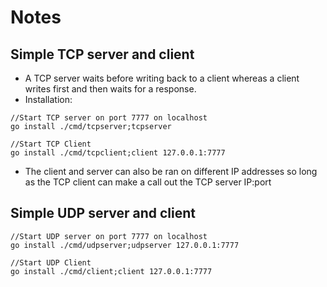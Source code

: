 # Notes

## Simple TCP server and client
* A TCP server waits before writing back to a client whereas a client
  writes first and then waits for a response.
* Installation:

```
//Start TCP server on port 7777 on localhost
go install ./cmd/tcpserver;tcpserver

//Start TCP Client
go install ./cmd/tcpclient;client 127.0.0.1:7777
```

* The client and server can also be ran on different IP addresses so
  long as the TCP client can make a call out the TCP server IP:port

## Simple UDP server and client
```
//Start UDP server on port 7777 on localhost
go install ./cmd/udpserver;udpserver 127.0.0.1:7777

//Start UDP Client
go install ./cmd/client;client 127.0.0.1:7777
```
